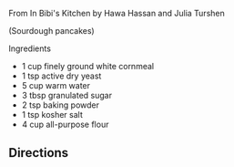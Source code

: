 From In Bibi's Kitchen by Hawa Hassan and Julia Turshen

(Sourdough pancakes)

Ingredients
- 1 cup finely ground white cornmeal
- 1 tsp active dry yeast
- 5 cup warm water
- 3 tbsp granulated sugar
- 2 tsp baking powder
- 1 tsp kosher salt
- 4 cup all-purpose flour

Directions
- 